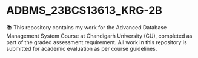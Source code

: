 # ADBMS_23BCS13613_KRG-2B
📚 This repository contains my work for the Advanced Database Management System Course at Chandigarh University (CU), completed as part of the graded assessment requirement. All work in this repository is submitted for academic evaluation as per course guidelines.
